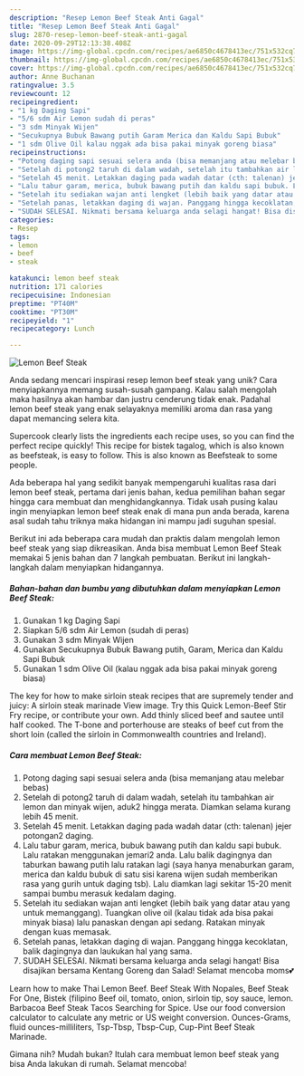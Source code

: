 ```yaml
---
description: "Resep Lemon Beef Steak Anti Gagal"
title: "Resep Lemon Beef Steak Anti Gagal"
slug: 2870-resep-lemon-beef-steak-anti-gagal
date: 2020-09-29T12:13:38.408Z
image: https://img-global.cpcdn.com/recipes/ae6850c4678413ec/751x532cq70/lemon-beef-steak-foto-resep-utama.jpg
thumbnail: https://img-global.cpcdn.com/recipes/ae6850c4678413ec/751x532cq70/lemon-beef-steak-foto-resep-utama.jpg
cover: https://img-global.cpcdn.com/recipes/ae6850c4678413ec/751x532cq70/lemon-beef-steak-foto-resep-utama.jpg
author: Anne Buchanan
ratingvalue: 3.5
reviewcount: 12
recipeingredient:
- "1 kg Daging Sapi"
- "5/6 sdm Air Lemon sudah di peras"
- "3 sdm Minyak Wijen"
- "Secukupnya Bubuk Bawang putih Garam Merica dan Kaldu Sapi Bubuk"
- "1 sdm Olive Oil kalau nggak ada bisa pakai minyak goreng biasa"
recipeinstructions:
- "Potong daging sapi sesuai selera anda (bisa memanjang atau melebar bebas)"
- "Setelah di potong2 taruh di dalam wadah, setelah itu tambahkan air lemon dan minyak wijen, aduk2 hingga merata. Diamkan selama kurang lebih 45 menit."
- "Setelah 45 menit. Letakkan daging pada wadah datar (cth: talenan) jejer potongan2 daging."
- "Lalu tabur garam, merica, bubuk bawang putih dan kaldu sapi bubuk. Lalu ratakan menggunakan jemari2 anda. Lalu balik dagingnya dan taburkan bawang putih lalu ratakan lagi (saya hanya menaburkan garam, merica dan kaldu bubuk di satu sisi karena wijen sudah memberikan rasa yang gurih untuk daging tsb). Lalu diamkan lagi sekitar 15-20 menit sampai bumbu merasuk kedalam daging."
- "Setelah itu sediakan wajan anti lengket (lebih baik yang datar atau yang untuk memanggang). Tuangkan olive oil (kalau tidak ada bisa pakai minyak biasa) lalu panaskan dengan api sedang. Ratakan minyak dengan kuas memasak."
- "Setelah panas, letakkan daging di wajan. Panggang hingga kecoklatan, balik dagingnya dan laukukan hal yang sama."
- "SUDAH SELESAI. Nikmati bersama keluarga anda selagi hangat! Bisa disajikan bersama Kentang Goreng dan Salad! Selamat mencoba moms💕"
categories:
- Resep
tags:
- lemon
- beef
- steak

katakunci: lemon beef steak 
nutrition: 171 calories
recipecuisine: Indonesian
preptime: "PT40M"
cooktime: "PT30M"
recipeyield: "1"
recipecategory: Lunch

---
```



![Lemon Beef Steak](https://img-global.cpcdn.com/recipes/ae6850c4678413ec/751x532cq70/lemon-beef-steak-foto-resep-utama.jpg)

Anda sedang mencari inspirasi resep lemon beef steak yang unik? Cara menyiapkannya memang susah-susah gampang. Kalau salah mengolah maka hasilnya akan hambar dan justru cenderung tidak enak. Padahal lemon beef steak yang enak selayaknya memiliki aroma dan rasa yang dapat memancing selera kita.

Supercook clearly lists the ingredients each recipe uses, so you can find the perfect recipe quickly! This recipe for bistek tagalog, which is also known as beefsteak, is easy to follow. This is also known as Beefsteak to some people.

Ada beberapa hal yang sedikit banyak mempengaruhi kualitas rasa dari lemon beef steak, pertama dari jenis bahan, kedua pemilihan bahan segar hingga cara membuat dan menghidangkannya. Tidak usah pusing kalau ingin menyiapkan lemon beef steak enak di mana pun anda berada, karena asal sudah tahu triknya maka hidangan ini mampu jadi suguhan spesial.


Berikut ini ada beberapa cara mudah dan praktis dalam mengolah lemon beef steak yang siap dikreasikan. Anda bisa membuat Lemon Beef Steak memakai 5 jenis bahan dan 7 langkah pembuatan. Berikut ini langkah-langkah dalam menyiapkan hidangannya.

<!--inarticleads1-->

##### Bahan-bahan dan bumbu yang dibutuhkan dalam menyiapkan Lemon Beef Steak:

1. Gunakan 1 kg Daging Sapi
1. Siapkan 5/6 sdm Air Lemon (sudah di peras)
1. Gunakan 3 sdm Minyak Wijen
1. Gunakan Secukupnya Bubuk Bawang putih, Garam, Merica dan Kaldu Sapi Bubuk
1. Gunakan 1 sdm Olive Oil (kalau nggak ada bisa pakai minyak goreng biasa)


The key for how to make sirloin steak recipes that are supremely tender and juicy: A sirloin steak marinade View image. Try this Quick Lemon-Beef Stir Fry recipe, or contribute your own. Add thinly sliced beef and sautee until half cooked. The T-bone and porterhouse are steaks of beef cut from the short loin (called the sirloin in Commonwealth countries and Ireland). 

<!--inarticleads2-->

##### Cara membuat Lemon Beef Steak:

1. Potong daging sapi sesuai selera anda (bisa memanjang atau melebar bebas)
1. Setelah di potong2 taruh di dalam wadah, setelah itu tambahkan air lemon dan minyak wijen, aduk2 hingga merata. Diamkan selama kurang lebih 45 menit.
1. Setelah 45 menit. Letakkan daging pada wadah datar (cth: talenan) jejer potongan2 daging.
1. Lalu tabur garam, merica, bubuk bawang putih dan kaldu sapi bubuk. Lalu ratakan menggunakan jemari2 anda. Lalu balik dagingnya dan taburkan bawang putih lalu ratakan lagi (saya hanya menaburkan garam, merica dan kaldu bubuk di satu sisi karena wijen sudah memberikan rasa yang gurih untuk daging tsb). Lalu diamkan lagi sekitar 15-20 menit sampai bumbu merasuk kedalam daging.
1. Setelah itu sediakan wajan anti lengket (lebih baik yang datar atau yang untuk memanggang). Tuangkan olive oil (kalau tidak ada bisa pakai minyak biasa) lalu panaskan dengan api sedang. Ratakan minyak dengan kuas memasak.
1. Setelah panas, letakkan daging di wajan. Panggang hingga kecoklatan, balik dagingnya dan laukukan hal yang sama.
1. SUDAH SELESAI. Nikmati bersama keluarga anda selagi hangat! Bisa disajikan bersama Kentang Goreng dan Salad! Selamat mencoba moms💕


Learn how to make Thai Lemon Beef. Beef Steak With Nopales, Beef Steak For One, Bistek (filipino Beef oil, tomato, onion, sirloin tip, soy sauce, lemon. Barbacoa Beef Steak Tacos Searching for Spice. Use our food conversion calculator to calculate any metric or US weight conversion. Ounces-Grams, fluid ounces-milliliters, Tsp-Tbsp, Tbsp-Cup, Cup-Pint Beef Steak Marinade. 

Gimana nih? Mudah bukan? Itulah cara membuat lemon beef steak yang bisa Anda lakukan di rumah. Selamat mencoba!
